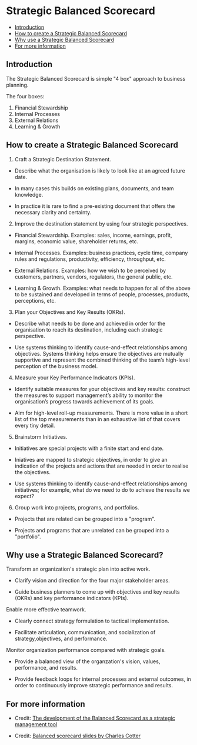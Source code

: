 # Strategic Balanced Scorecard

* [Introduction](#introduction)
* [How to create a Strategic Balanced Scorecard](#how)
* [Why use a Strategic Balanced Scorecard](#why)
* [For more information](#more)


<h2><a name="introduction">Introduction</a></h2>

The Strategic Balanced Scorecard is simple "4 box" approach to business planning. 

The four boxes:

1. Financial Stewardship
2. Internal Processes
3. External Relations
4. Learning & Growth


<h2><a name="how">How to create a Strategic Balanced Scorecard</a></h2>

1. Craft a Strategic Destination Statement.

  * Describe what the organisation is likely to look like at an agreed future date. 

  * In many cases this builds on existing plans, documents, and team knowledge.

  * In practice it is rare to find a pre-existing document that offers the necessary clarity and certainty.

2. Improve the destination statement by using four strategic perspectives.

  * Financial Stewardship. Examples: sales, income, earnings, profit, margins, economic value, shareholder returns, etc.

  * Internal Processes. Examples: business practices, cycle time, company rules and regulations, productivity, efficiency, throughput, etc.

  * External Relations. Examples: how we wish to be perceived by customers, partners, vendors, regulators, the general public, etc. 

  * Learning & Growth. Examples: what needs to happen for all of the above to be sustained and developed in terms of people, processes, products, perceptions, etc.

3. Plan your Objectives and Key Results (OKRs).

  * Describe what needs to be done and achieved in order for the organisation to reach its destination, including each strategic perspective.

  * Use systems thinking to identify cause-and-effect relationships among objectives. Systems thinking helps ensure the objectives are mutually supportive and represent the combined thinking of the team’s high-level perception of the business model.

4. Measure your Key Performance Indicators (KPIs).

  * Identify suitable measures for your objectives and key results: construct the measures to support management’s ability to monitor the organisation’s progress towards achievement of its goals.

  * Aim for high-level roll-up measurements. There is more value in a short list of the top measurements than in an exhaustive list of that covers every tiny detail.

5. Brainstorm Initiatives.

  * Initiatives are special projects with a finite start and end date.

  * Iniatives are mapped to strategic objectives, in order to give an indication of the projects and actions that are needed in order to realise the objectives. 

  * Use systems thinking to identify cause-and-effect relationships among initiatives; for example, what do we need to do to achieve the results we expect? 

6. Group work into projects, programs, and portfolios.

  * Projects that are related can be grouped into a "program".

  * Projects and programs that are unrelated can be grouped into a "portfolio".


<h2><a name="why">Why use a Strategic Balanced Scorecard?</a></h2>

Transform an organization's strategic plan into active work.

  * Clarify vision and direction for the four major stakeholder areas.

  * Guide business planners to come up with objectives and key results (OKRs) and key performance indicators (KPIs).

Enable more effective teamwork.

  * Clearly connect strategy formulation to tactical implementation. 

  * Facilitate articulation, communication, and socialization of strategy,objectives, and performance.

Monitor organization performance compared with strategic goals.

  * Provide a balanced view of the organzation's vision, values, performance, and results.

  * Provide feedback loops for internal processes and external outcomes, in order to continuously improve strategic performance and results.


<h2><a name="more">For more information</a></h2>

* Credit: [The development of the Balanced Scorecard as a strategic management tool](https://courses.cs.ut.ee/MTAT.03.243/2015_spring/uploads/Main/BSC.pdf)

* Credit: [Balanced scorecard slides by Charles Cotter](http://www.slideshare.net/CharlesCotter/balanced-scorecard-41321389)


